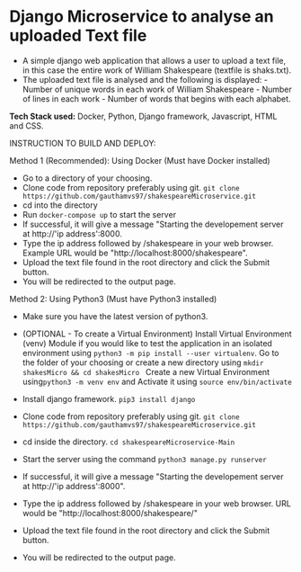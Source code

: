 # Django Microservice to analyse an uploaded Text file

- A simple django web application that allows a user to upload a text file, in this case the entire work of William Shakespeare (textfile is shaks.txt). 
- The uploaded text file is analysed and the following is displayed: 
                                - Number of unique words in each work of William Shakespeare
                                - Number of lines in each work
                                - Number of words that begins with each alphabet.

**Tech Stack used:** Docker, Python, Django framework, Javascript, HTML and CSS.

INSTRUCTION TO BUILD AND DEPLOY:

Method 1 (Recommended): Using Docker (Must have Docker installed)
- Go to a directory of your choosing.
- Clone code from repository preferably using git.
```git clone https://github.com/gauthamvs97/shakespeareMicroservice.git```
- cd into the directory
- Run ```docker-compose up``` to start the server
- If successful, it will give a message "Starting the developement server at http://'ip address':8000.
- Type the ip address followed by /shakespeare in your web browser. Example URL would be "http://localhost:8000/shakespeare".
- Upload the text file found in the root directory and click the Submit button.
- You will be redirected to the output page.


Method 2: Using Python3 (Must have Python3 installed)

- Make sure you have the latest version of python3. 
- (OPTIONAL - To create a Virtual Environment)
Install Virtual Environment (venv) Module if you would like to test the application in an isolated environment using
    ``` python3 -m pip install --user virtualenv ```. 
 Go to the folder of your choosing or create a new directory using
   ```mkdir shakesMicro && cd shakesMicro ```
Create a new Virtual Environment using```python3 -m venv env``` and Activate it using ```source env/bin/activate```

- Install django framework.
```pip3 install django```
- Clone code from repository preferably using git.
```git clone https://github.com/gauthamvs97/shakespeareMicroservice.git```
- cd inside the directory.
```cd shakespeareMicroservice-Main```
- Start the server using the command ```python3 manage.py runserver```
- If successful, it will give a message "Starting the developement server at http://'ip address':8000".
- Type the ip address followed by /shakespeare in your web browser. URL would be "http://localhost:8000/shakespeare/"
- Upload the text file found in the root directory and click the Submit button.
- You will be redirected to the output page.
   
  


 
